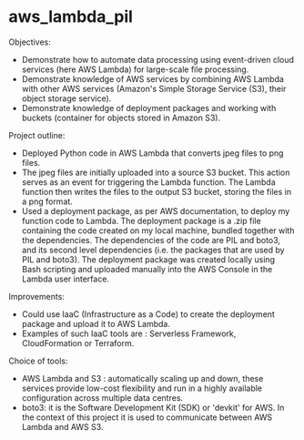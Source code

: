 # aws_lambda_pil

Objectives:
- Demonstrate how to automate data processing using event-driven cloud services (here AWS Lambda) for large-scale file processing.
- Demonstrate knowledge of AWS services by combining AWS Lambda with other AWS services (Amazon's Simple Storage Service (S3), their object storage service).
- Demonstrate knowledge of deployment packages and working with buckets (container for objects stored in Amazon S3).

Project outline:
- Deployed Python code in AWS Lambda that converts jpeg files to png files. 
- The jpeg files are initially uploaded into a source S3 bucket. This action serves as an event for triggering the Lambda function. The Lambda function then writes the files to the output S3 bucket, storing the files in a png format.
- Used a deployment package, as per AWS documentation, to deploy my function code to Lambda. The deployment package is a .zip file containing the code created on my local machine, bundled together with the dependencies. The dependencies of the code are PIL and boto3, and its second level dependencies (i.e. the packages that are used by PIL and boto3). The deployment package was created locally using Bash scripting and uploaded manually into the AWS Console in the Lambda user interface.

Improvements: 
- Could use IaaC (Infrastructure as a Code) to create the deployment package and upload it to AWS Lambda. 
- Examples of such IaaC tools are : Serverless Framework, CloudFormation or Terraform.


Choice of tools:
- AWS Lambda and S3 : automatically scaling up and down, these services provide low-cost flexibility and run in a highly available configuration across multiple data centres.
- boto3: it is the Software Development Kit (SDK) or 'devkit' for AWS. In the context of this project it is used to communicate between AWS Lambda and AWS S3. 




